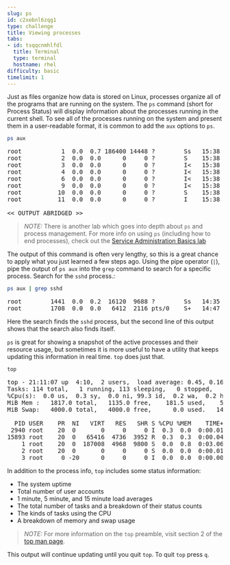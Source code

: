 ```yaml
---
slug: ps
id: c2xebnl6zqg1
type: challenge
title: Viewing processes
tabs:
- id: tsqqcnmhlfdl
  title: Terminal
  type: terminal
  hostname: rhel
difficulty: basic
timelimit: 1
---
```


Just as files organize how data is stored on Linux, processes organize all of the programs that are running on the system. The `ps` command (short for Process Status) will display information about the processes running in the current shell. To see all of the processes running on the system and present them in a user-readable format, it is common to add the `aux` options to `ps`.

```bash
ps aux
```

<pre class=file>
root           1  0.0  0.7 186400 14448 ?        Ss   15:38   0:11 /usr/lib/systemd/systemd --switched-root --system --deserialize 17
root           2  0.0  0.0      0     0 ?        S    15:38   0:00 [kthreadd]
root           3  0.0  0.0      0     0 ?        I<   15:38   0:00 [rcu_gp]
root           4  0.0  0.0      0     0 ?        I<   15:38   0:00 [rcu_par_gp]
root           6  0.0  0.0      0     0 ?        I<   15:38   0:00 [kworker/0:0H-events_highpri]
root           9  0.0  0.0      0     0 ?        I<   15:38   0:00 [mm_percpu_wq]
root          10  0.0  0.0      0     0 ?        S    15:38   0:00 [ksoftirqd/0]
root          11  0.0  0.0      0     0 ?        I    15:38   0:00 [rcu_sched]

<< OUTPUT ABRIDGED >>
</pre>

>_NOTE:_ There is another lab which goes into depth about `ps` and process management. For more info on using `ps` (including how to end processes), check out the [Service Administration Basics lab](https://lab.redhat.com/service-admin)

The output of this command is often very lengthy, so this is a great chance to apply what you just learned a few steps ago. Using the pipe operator (`|`), pipe the output of `ps aux` into the `grep` command to search for a specific process. Search for the `sshd` process.:

```bash
ps aux | grep sshd
```

<pre class=file>
root        1441  0.0  0.2  16120  9688 ?        Ss   14:35   0:00 sshd: /usr/sbin/sshd -D [listener] 0 of 10-100 startups
root        1708  0.0  0.0   6412  2116 pts/0    S+   14:47   0:00 grep --color=auto sshd
</pre>

Here the search finds the `sshd` process, but the second line of this output shows that the search also finds itself.

`ps` is great for showing a snapshot of the active processes and their resource usage, but sometimes it is more useful to have a utility that keeps updating this information in real time. `top` does just that.

```bash
top
```

<pre class=file>
top - 21:11:07 up  4:10,  2 users,  load average: 0.45, 0.16, 0.06
Tasks: 114 total,   1 running, 113 sleeping,   0 stopped,   0 zombie
%Cpu(s):  0.0 us,  0.3 sy,  0.0 ni, 99.3 id,  0.2 wa,  0.2 hi,  0.0 si,  0.0 st
MiB Mem :   1817.0 total,   1135.0 free,    181.5 used,    500.5 buff/cache
MiB Swap:   4000.0 total,   4000.0 free,      0.0 used.   1482.2 avail Mem

  PID USER    PR  NI   VIRT   RES   SHR S %CPU %MEM    TIME+ COMMAND
 2940 root    20  0       0     0     0 I  0.3  0.0  0:00.01 kworker/u4:2-flush-253:0
15893 root    20  0   65416  4736  3952 R  0.3  0.3  0:00.04 top
    1 root    20  0  187008  4968  9800 S  0.0  0.8  0:03.06 systemd
    2 root    20  0       0     0     0 S  0.0  0.0  0:00.01 kthreadd
    3 root     0 -20      0     0     0 I  0.0  0.0  0:00.00 rcu_gp
</pre>

In addition to the process info, `top` includes some status information:
* The system uptime
* Total number of user accounts
* 1 minute, 5 minute, and 15 minute load averages
* The total number of tasks and a breakdown of their status counts
* The kinds of tasks using the CPU
* A breakdown of memory and swap usage

>_NOTE:_ For more information on the `top` preamble, visit section 2 of the [top man page](https://man7.org/linux/man-pages/man1/top.1.html).

This output will continue updating until you quit `top`. To quit `top` press `q`.
